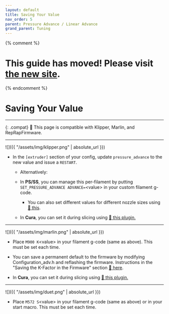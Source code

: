 ```yaml
---
layout: default
title: Saving Your Value
nav_order: 5
parent: Pressure Advance / Linear Advance
grand_parent: Tuning
---
```


{% comment %}

# This guide has moved! Please visit [the new site](https://ellis3dp.com/Print-Tuning-Guide/).

{% endcomment %}

# Saving Your Value

---

{: .compat}
:dizzy: This page is compatible with Klipper, Marlin, and RepRapFirmware.

---

![]({{ "/assets/img/klipper.png" | absolute_url }})

- In the `[extruder]` section of your config, update `pressure_advance` to the new value and issue a `RESTART`.

  - Alternatively:

  - In **PS/SS**, you can manage this per-filament by putting `SET_PRESSURE_ADVANCE ADVANCE=`\<value> in your custom filament g-code.
    - You can also set different values for different nozzle sizes using [:page_facing_up: this](https://github.com/AndrewEllis93/Ellis-SuperSlicer-Profiles#changing-pa-based-on-nozzle-size).
  - In **Cura**, you can set it during slicing using [:page_facing_up: this plugin.](https://github.com/ollyfg/cura_pressure_advance_setting)

---

![]({{ "/assets/img/marlin.png" | absolute_url }})

- Place `M900 K`\<value\> in your filament g-code (same as above). This must be set each time.

- You can save a permanent default to the firmware by modifying Configuration_adv.h and reflashing the firmware. Instructions in the "Saving the K-Factor in the Firmware" section [:page_facing_up: here](https://marlinfw.org/docs/features/lin_advance.html).

- In **Cura**, you can set it during slicing using [:page_facing_up: this plugin.](https://github.com/fieldOfView/Cura-LinearAdvanceSettingPlugin)

---


![]({{ "/assets/img/duet.png" | absolute_url }})

- Place `M572 S`\<value\> in your filament g-code (same as above) or in your start macro. This must be set each time.
